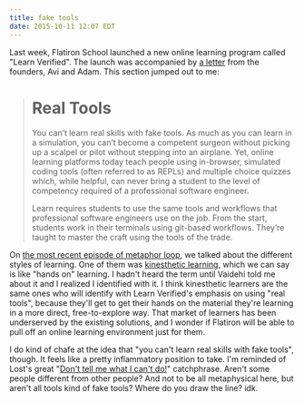 ```yaml
---
title: fake tools
date: 2015-10-11 12:07 EDT
---
```


Last week, Flatiron School launched a new online learning program called "Learn
Verified". The launch was accompanied by [a letter][] from the founders, Avi
and Adam. This section jumped out to me:

> # Real Tools
>
> You can’t learn real skills with fake tools. As much as you can learn in a
> simulation, you can’t become a competent surgeon without picking up a scalpel
> or pilot without stepping into an airplane. Yet, online learning platforms
> today teach people using in-browser, simulated coding tools (often referred to
> as REPLs) and multiple choice quizzes which, while helpful, can never bring a
> student to the level of competency required of a professional software
> engineer.
>
> Learn requires students to use the same tools and workflows that
> professional software engineers use on the job. From the start, students work
> in their terminals using git-based workflows. They’re taught to master the
> craft using the tools of the trade.

[a letter]: http://blog.flatironschool.com/introducing-learn-a-new-type-of-online-learning-platform/

On [the most recent episode of metaphor loop][loop], we talked about the
different styles of learning. One of them was [kinesthetic learning][kl], which
we can say is like "hands on" learning. I hadn't heard the term until Vaidehi
told me about it and I realized I identified with it. I think kinesthetic
learners are the same ones who will identify with Learn Verified's emphasis on
using "real tools", because they'll get to get their hands on the material
they're learning in a more direct, free-to-explore way. That market of learners
has been underserved by the existing solutions, and I wonder if Flatiron will
be able to pull off an online learning environment just for them.

[loop]: {{site.baseurl}}metaphorloop/2/
[kl]: https://en.wikipedia.org/wiki/Kinesthetic_learning

I do kind of chafe at the idea that "you can't learn real skills with fake
tools", though. It feels like a pretty inflammatory position to take. I'm
reminded of Lost's great "[Don't tell me what I can't do!][locke]" catchphrase.
Aren't some people different from other people? And not to be all metaphysical
here, but aren't all tools kind of fake tools? Where do you draw the line? idk.

[locke]: https://www.youtube.com/watch?v=eYmnzbLmCPk
